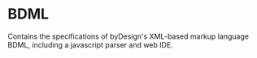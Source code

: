 # BDML
Contains the specifications of byDesign's XML-based markup language BDML, including a javascript parser and web IDE.
